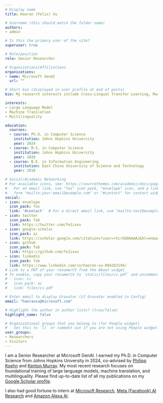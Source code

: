 ```yaml
---
# Display name
title: Haoran (Felix) Xu

# Username (this should match the folder name)
authors:
- admin

# Is this the primary user of the site?
superuser: true

# Role/position
role: Senior Researcher

# Organizations/Affiliations
organizations:
- name: Microsoft GenAI
  url: ""

# Short bio (displayed in user profile at end of posts)
bio: My research interests include Cross-Lingual Transfer Learning, Machine Translation and Domain Adaptation.

interests:
- Large Language Model
- Machine Translation
- Multilinguality

education:
  courses:
  - course: Ph.D. in Computer Science
    institution: Johns Hopkins University
    year: 2024
  - course: M.S. in Computer Science
    institution: Johns Hopkins University
    year: 2020
  - course: B.E. in Information Engineering
    institution: East China University of Science and Technology 
    year: 2018

# Social/Academic Networking
# For available icons, see: https://sourcethemes.com/academic/docs/page-builder/#icons
#   For an email link, use "fas" icon pack, "envelope" icon, and a link in the
#   form "mailto:your-email@example.com" or "#contact" for contact widget.
social:
- icon: envelope
  icon_pack: fas
  link: '#contact'  # For a direct email link, use "mailto:test@example.org".
- icon: twitter
  icon_pack: fab
  link: https://twitter.com/fe1ixxu
- icon: google-scholar
  icon_pack: ai
  link: https://scholar.google.com/citations?user=rhcrGQ0AAAAJ&hl=en&authuser=1
- icon: github
  icon_pack: fab
  link: https://github.com/fe1ixxu
- icon: linkedin
  icon_pack: fab
  link: https://www.linkedin.com/in/haoran-xu-0842b3194/  
# Link to a PDF of your resume/CV from the About widget.
# To enable, copy your resume/CV to `static/files/cv.pdf` and uncomment the lines below.
# - icon: cv
#   icon_pack: ai
#   link: files/cv.pdf

# Enter email to display Gravatar (if Gravatar enabled in Config)
email: "haoranxu@microsoft.com"

# Highlight the author in author lists? (true/false)
highlight_name: false

# Organizational groups that you belong to (for People widget)
#   Set this to `[]` or comment out if you are not using People widget.
user_groups:
- Researchers
- Visitors
---
```

<!-- *My wish is to fix the world of languages!* -->

 I am a Senior Researcher at Microsoft GenAI. I earned my Ph.D. in Computer Science from Johns Hopkins University in 2024, co-advised by [Philipp Koehn](http://www.cs.jhu.edu/~phi/) and [Kenton Murray](https://kentonmurray.com/). My most recent research focuses on foundational training of large language models, machine translation, and multilinguality. Please find up-to-date list of all my publications on my [Google Scholar profile](https://scholar.google.com/citations?user=rhcrGQ0AAAAJ&hl=en&authuser=1).

 I also had good fortune to intern at [Microsoft Research](https://www.microsoft.com/en-us/research/), [Meta (Facebook) AI Research](https://ai.facebook.com/) and [Amazon Alexa AI](https://www.amazon.science/tag/alexa).


